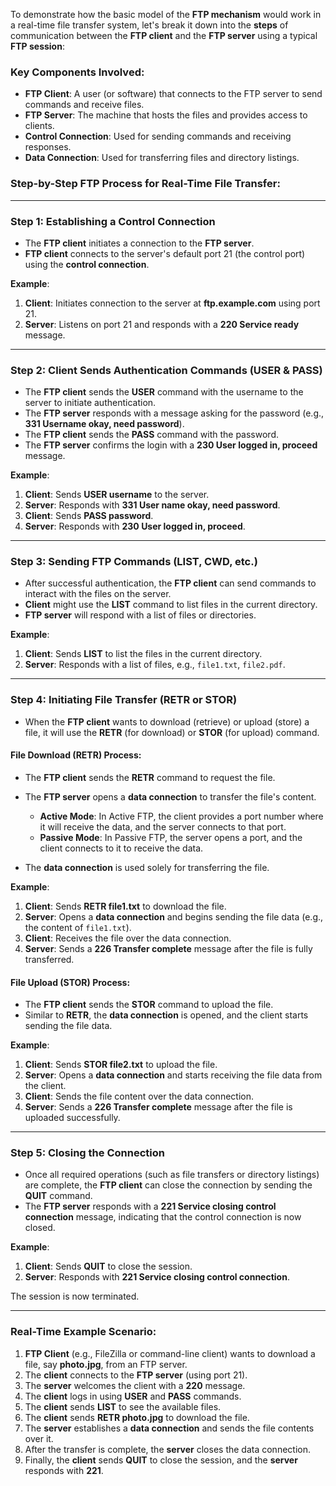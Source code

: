 To demonstrate how the basic model of the **FTP mechanism** would work in a real-time file transfer system, let's break it down into the **steps** of communication between the **FTP client** and the **FTP server** using a typical **FTP session**:

### Key Components Involved:
- **FTP Client**: A user (or software) that connects to the FTP server to send commands and receive files.
- **FTP Server**: The machine that hosts the files and provides access to clients.
- **Control Connection**: Used for sending commands and receiving responses.
- **Data Connection**: Used for transferring files and directory listings.

### Step-by-Step FTP Process for Real-Time File Transfer:

---

### **Step 1: Establishing a Control Connection**
- The **FTP client** initiates a connection to the **FTP server**.
- **FTP client** connects to the server's default port 21 (the control port) using the **control connection**.

**Example**:
1. **Client**: Initiates connection to the server at **ftp.example.com** using port 21.
2. **Server**: Listens on port 21 and responds with a **220 Service ready** message.

---

### **Step 2: Client Sends Authentication Commands (USER & PASS)**
- The **FTP client** sends the **USER** command with the username to the server to initiate authentication.
- The **FTP server** responds with a message asking for the password (e.g., **331 Username okay, need password**).
- The **FTP client** sends the **PASS** command with the password.
- The **FTP server** confirms the login with a **230 User logged in, proceed** message.

**Example**:
1. **Client**: Sends **USER username** to the server.
2. **Server**: Responds with **331 User name okay, need password**.
3. **Client**: Sends **PASS password**.
4. **Server**: Responds with **230 User logged in, proceed**.

---

### **Step 3: Sending FTP Commands (LIST, CWD, etc.)**
- After successful authentication, the **FTP client** can send commands to interact with the files on the server.
- **Client** might use the **LIST** command to list files in the current directory.
- **FTP server** will respond with a list of files or directories.

**Example**:
1. **Client**: Sends **LIST** to list the files in the current directory.
2. **Server**: Responds with a list of files, e.g., `file1.txt`, `file2.pdf`.

---

### **Step 4: Initiating File Transfer (RETR or STOR)**
- When the **FTP client** wants to download (retrieve) or upload (store) a file, it will use the **RETR** (for download) or **STOR** (for upload) command.

#### **File Download (RETR) Process:**
- The **FTP client** sends the **RETR** command to request the file.
- The **FTP server** opens a **data connection** to transfer the file's content.

  - **Active Mode**: In Active FTP, the client provides a port number where it will receive the data, and the server connects to that port.
  - **Passive Mode**: In Passive FTP, the server opens a port, and the client connects to it to receive the data.

- The **data connection** is used solely for transferring the file.

**Example**:
1. **Client**: Sends **RETR file1.txt** to download the file.
2. **Server**: Opens a **data connection** and begins sending the file data (e.g., the content of `file1.txt`).
3. **Client**: Receives the file over the data connection.
4. **Server**: Sends a **226 Transfer complete** message after the file is fully transferred.

#### **File Upload (STOR) Process:**
- The **FTP client** sends the **STOR** command to upload the file.
- Similar to **RETR**, the **data connection** is opened, and the client starts sending the file data.

**Example**:
1. **Client**: Sends **STOR file2.txt** to upload the file.
2. **Server**: Opens a **data connection** and starts receiving the file data from the client.
3. **Client**: Sends the file content over the data connection.
4. **Server**: Sends a **226 Transfer complete** message after the file is uploaded successfully.

---

### **Step 5: Closing the Connection**
- Once all required operations (such as file transfers or directory listings) are complete, the **FTP client** can close the connection by sending the **QUIT** command.
- The **FTP server** responds with a **221 Service closing control connection** message, indicating that the control connection is now closed.

**Example**:
1. **Client**: Sends **QUIT** to close the session.
2. **Server**: Responds with **221 Service closing control connection**.

The session is now terminated.

---

### Real-Time Example Scenario:

1. **FTP Client** (e.g., FileZilla or command-line client) wants to download a file, say **photo.jpg**, from an FTP server.
2. The **client** connects to the **FTP server** (using port 21).
3. The **server** welcomes the client with a **220** message.
4. The **client** logs in using **USER** and **PASS** commands.
5. The **client** sends **LIST** to see the available files.
6. The **client** sends **RETR photo.jpg** to download the file.
7. The **server** establishes a **data connection** and sends the file contents over it.
8. After the transfer is complete, the **server** closes the data connection.
9. Finally, the **client** sends **QUIT** to close the session, and the **server** responds with **221**.
